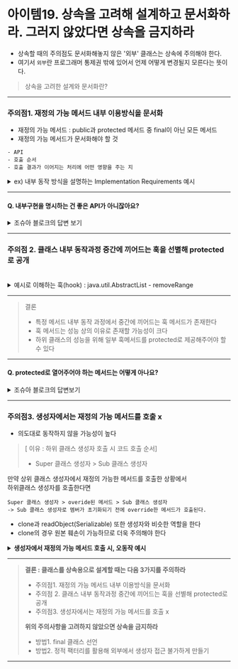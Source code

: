 # 아이템19. 상속을 고려해 설계하고 문서화하라. 그러지 않았다면 상속을 금지하라

- 상속할 때의 주의점도 문서화해놓지 않은 '외부' 클래스는 상속에 주의해야 한다.
- 여기서 `외부`란 프로그래머 통제권 밖에 있어서 언제 어떻게 변경될지 모른다는 뜻이다.

> 상속을 고려한 설계와 문서화란?
---
### 주의점1. 재정의 가능 메서드 내부 이용방식을 문서화
- 재정의 가능 메서드 : public과 protected 메서드 중 final이 아닌 모든 메서드
- 재정의 가능 메서드가 문서화해야 할 것
```
- API
- 호출 순서
- 호출 결과가 이어지는 처리에 어떤 영향을 주는 지
```

<details>
<summary>ex) 내부 동작 방식을 설명하는 Implementation Requirements 예시</summary>

> public boolean remove(Object o)
 
> 메서드 API 설명 (what?  - 무엇을 하는지)   
> Removes a single instance of the specified element from this collection, if it is present (optional operation). 
More formally, removes an element e such that Objects.equals(o, e), if this collection contains one or more such elements. 
Returns true if this collection contained the specified element (or equivalently, if this collection changed as a result of the call).

><b>Implementation Requirements(how? - 내부 동작 방식을 설명):</b>   
This implementation iterates over the collection looking for the specified element.
If it finds the element, it removes the element from the collection **using the iterator's remove method.**(반복자의 remove를 사용해 컬렉션에서 제거)   
> Note that this implementation throws an UnsupportedOperationException if the iterator returned by this collection's iterator method does not implement the remove method and this collection contains the specified object.
---
### 위의 implementation Requirements가 필요한 이유
- iterator 메서드를 재정의 > remove 메서드에 영향을 줄 수 있음을 캐치!
- 아이템18(상속 대신 컴포지션을 고려하라)에서 상위 클래스의 내부구현을 몰라 오작동이 났던 addAll과 같은 상황을 방지
</details>

---
#### Q. 내부구현을 명시하는 건 좋은 API가 아니잖아요?
<details>
<summary>조슈아 블로크의 답변 보기 </summary>
- `좋은 API문서란 어떻게 가 아닌 무엇을 하는지 설명해야 한다`와 대조되지 않는가?
> **A : 상속을 사용하는 한 어쩔 수 없다.**    
> 상속이 캡슐화를 해치기 때문에 안전하게 상속하기 위해선 내부구현 방식을 설명해야 한다.
</details>

---

### 주의점 2. 클래스 내부 동작과정 중간에 끼어드는 훅을 선별해 protected로 공개

<br>
<details>
<summary>
예시로 이해하는 훅(hook) : java.util.AbstractList - removeRange </summary>

> **point1. removeRange는 fromIndex에서 toIndex까지 원소를 제거하는 메서드이다.**
```java
protected void removeRange(int fromIndex, int toIndex) {
        ListIterator<E> it = listIterator(fromIndex);
        for (int i=0, n=toIndex-fromIndex; i<n; i++) {
            it.next();
            it.remove();
        }
    }
```
- 여기서 포인트는 왜 removeRange의 접근제어자가 protected(하위 클래스에 공개)인지 이해하는 것이다.
---
> **point2. removeRange는 clear를 고성능으로 구현할 때 사용된다.**
```
removeRange is called by the {@code clear} operation 
on this list and its subLists.

Overriding this method to take advantage of 
the internals of the list implementation can substantially   

improve the performance of the {@code clear} operation 
on this list and its subLists.
```
- 실제 AbstractList clear 메서드 구현코드
```java
public void clear() {
        removeRange(0, size());
}
```
---
> point3. **하위클래스에서 clear를 고성능으로 만들려면 removeRange가 공개되어 있어야 한다**
- 사용자는 removeRange가 아닌 clear에 관심이 있다
- clear의 성능을 위해서는 내부 동작과정에서 중간에 끼어드는 removeRange가 필요하다
- 만약 removeRange가 공개되어 있지 않다면 성능이 느려지거나 밑바닥부터 구현해야 한다
</details>

---

> 결론 
> - 특정 메서드 내부 동작 과정에서 중간에 끼어드는 훅 메서드가 존재한다
> - 훅 메서드는 성능 상의 이유로 존재할 가능성이 크다
> - 하위 클래스의 성능을 위해 일부 훅메서드를 protected로 제공해주어야 할 수 있다
--- 

#### Q. protected로 열어주어야 하는 메서드는 어떻게 아나요?
<details>
<summary> 조슈아 블로크의 답변보기</summary>
> A : 직접 하위클래스를 만들어보는 것이 '유일'하다
> 하위 클래스에서 진짜 필요한 메서드는 공백이 느껴질 것이다
> 반대로 공백이 느껴지지 않는 메서드는 private이어야할 가능성이 크다
</details>

---

### 주의점3. 생성자에서는 재정의 가능 메서드를 호출 x

- 의도대로 동작하지 않을 가능성이 높다
> [ 이유 : 하위 클래스 생성자 호출 시 코드 호출 순서]   
> - Super 클래스 생성자 > Sub 클래스 생성자   

만약 상위 클래스 생성자에서 재정의 가능한 메서드를 호출한 상황에서     
하위클래스 생성자를 호출한다면
```
Super 클래스 생성자 > overide된 메서드 > Sub 클래스 생성자
-> Sub 클래스 생성자로 멤버가 초기화되기 전에 override한 메서드가 호출된다. 
```
- clone과 readObject(Serializable) 또한 생성자와 비슷한 역할을 한다
- clone의 경우 원본 훼손이 가능하므로 더욱 주의해야 한다

<details>
<summary> <b>생성자에서 재정의 가능 메서드 호출 시, 오동작 예시</b></summary>

```java
package effectivejava.chapter4.item19;

// Class whose constructor invokes an overridable method. NEVER DO THIS! (Page 95)
public class Super {
    // 생성자에서 오버라이딩 가능한 메서드를 호출하고 있음
    public Super() {
        overrideMe();
    }

    public void overrideMe() {
    }
}

public final class Sub extends Super {
    private final Instant instant;

    Sub() {
        instant = Instant.now();
    }

    // instant를 출력
    @Override public void overrideMe() {
        System.out.println(instant);
    }

    public static void main(String[] args) {
        Sub sub = new Sub(); // 기대 : instant 출력  - 실제 : null 출력
        sub.overrideMe();
    }
}
```
- Sub를 생성하는 과정을 자세히 바라보자
```
1. Sub 생성자가 외부에서 호출
2. Sub의 상위 클래스인 Super 클래스 생성자 호출
3. Super 클래스 내부 overrideMe 메서드 호출
4. overrideMe는 오버라이딩된 Sub클래스의 overrideMe 호출
5. instant를 호출해야되나 아직 Sub 클래스 생성자가 호출되지 않아 초기화가 안됨 (null)
6. Sub 클래스 생성자 호출
```
- println이 null입력을 받아들여 망정이지 NPE의 위험성이 존재한다!
</details>

---
> **결론 : 클래스를 상속용으로 설계할 때는 다음 3가지를 주의하라**
> - 주의점1. 재정의 가능 메서드 내부 이용방식을 문서화 
> - 주의점 2. 클래스 내부 동작과정 중간에 끼어드는 훅을 선별해 protected로 공개
> - 주의점3. 생성자에서는 재정의 가능 메서드를 호출 x 
> 
> **위의 주의사항을 고려하지 않았으면 상속을 금지하라**
> - 방법1. final 클래스 선언
> - 방법2. 정적 팩터리를 활용해 외부에서 생성자 접근 불가하게 만들기

---
